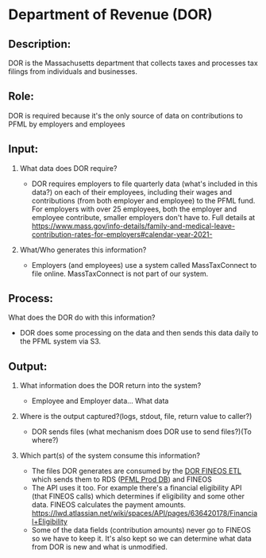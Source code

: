 # Department of Revenue (DOR)


## Description:

DOR is the Massachusetts department that collects taxes and processes tax filings from individuals and businesses.

## Role:

DOR is required because it's the only source of data on contributions to PFML by employers and employees

## Input:

1. What data does DOR require?
   - DOR requires employers to file quarterly data (what's included in this data?) on each of their employees, including their wages and contributions (from both employer and employee) to the PFML fund. For employers with over 25 employees, both the employer and employee contribute, smaller employers don't have to. Full details at https://www.mass.gov/info-details/family-and-medical-leave-contribution-rates-for-employers#calendar-year-2021-

2. What/Who generates this information?
    - Employers (and employees) use a system called
MassTaxConnect to file online. MassTaxConnect is not part of our system.

## Process:

What does the DOR do with this information?  
- DOR does some processing on the data and then sends this data daily to the PFML system via S3.

## Output:

1. What information does the DOR return into the system? 
    - Employee and Employer data... What data 

2. Where is the output captured?(logs, stdout, file, return value to caller?)
    - DOR sends files (what mechanism does DOR use to send files?)(To where?)

3. Which part(s) of the system consume this information?
    - The files DOR generates are consumed by the [DOR FINEOS ETL][DFE] which sends them to RDS ([PFML Prod DB][PDB]) and FINEOS
    - The API uses it too. For example there's a financial eligibility API (that FINEOS calls) which determines if eligibility and some other data. FINEOS calculates the payment amounts. https://lwd.atlassian.net/wiki/spaces/API/pages/636420178/Financial+Eligibility
    - Some of the data fields (contribution amounts) never go to FINEOS so we have to keep it. It's also kept so we can determine what data from DOR is new and what is unmodified.

[DFE]: link-To-DOR-FINEOS-ETL
[PDB]: link-To-Prod-DB-Page